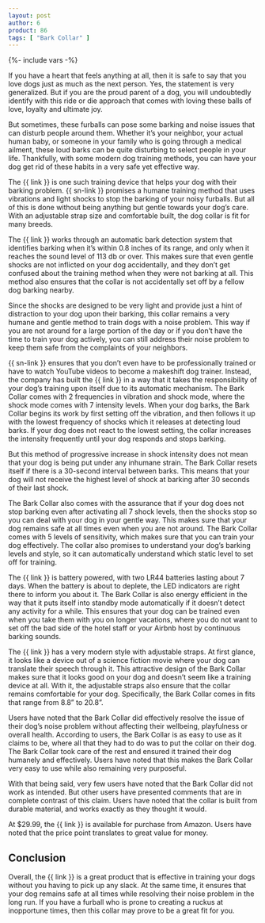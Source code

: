 ```yaml
---
layout: post
author: 6
product: 86
tags: [ "Bark Collar" ]  
---
```


{%- include vars -%}

If you have a heart that feels anything at all, then it is safe to say that you love dogs just as much as the next person. Yes, the statement is very generalized. But if you are the proud parent of a dog, you will undoubtedly identify with this ride or die approach that comes with loving these balls of love, loyalty and ultimate joy.


But sometimes, these furballs can pose some barking and noise issues that can disturb people around them. Whether it’s your neighbor, your actual human baby, or someone in your family who is going through a medical ailment, these loud barks can be quite disturbing to select people in your life. Thankfully, with some modern dog training methods, you can have your dog get rid of these habits in a very safe yet effective way.

  

The {{ link }} is one such training device that helps your dog with their barking problem. {{ sn-link }} promises a humane training method that uses vibrations and light shocks to stop the barking of your noisy furballs. But all of this is done without being anything but gentle towards your dog’s care. With an adjustable strap size and comfortable built, the dog collar is fit for many breeds.

  

The {{ link }} works through an automatic bark detection system that identifies barking when it’s within 0.8 inches of its range, and only when it reaches the sound level of 113 db or over. This makes sure that even gentle shocks are not inflicted on your dog accidentally, and they don’t get confused about the training method when they were not barking at all. This method also ensures that the collar is not accidentally set off by a fellow dog barking nearby.

  




Since the shocks are designed to be very light and provide just a hint of distraction to your dog upon their barking, this collar remains a very humane and gentle method to train dogs with a noise problem. This way if you are not around for a large portion of the day or if you don’t have the time to train your dog actively, you can still address their noise problem to keep them safe from the complaints of your neighbors.

  
{{ sn-link }} ensures that you don’t even have to be professionally trained or have to watch YouTube videos to become a makeshift dog trainer. Instead, the company has built the {{ link }} in a way that it takes the responsibility of your dog’s training upon itself due to its automatic mechanism. The Bark Collar comes with 2 frequencies in vibration and shock mode, where the shock mode comes with 7 intensity levels. When your dog barks, the Bark Collar begins its work by first setting off the vibration, and then follows it up with the lowest frequency of shocks which it releases at detecting loud barks. If your dog does not react to the lowest setting, the collar increases the intensity frequently until your dog responds and stops barking.

  
But this method of progressive increase in shock intensity does not mean that your dog is being put under any inhumane strain. The Bark Collar resets itself if there is a 30-second interval between barks. This means that your dog will not receive the highest level of shock at barking after 30 seconds of their last shock.

  
The Bark Collar also comes with the assurance that if your dog does not stop barking even after activating all 7 shock levels, then the shocks stop so you can deal with your dog in your gentle way. This makes sure that your dog remains safe at all times even when you are not around. The Bark Collar comes with 5 levels of sensitivity, which makes sure that you can train your dog effectively. The collar also promises to understand your dog’s barking levels and style, so it can automatically understand which static level to set off for training.


The {{ link }} is battery powered, with two LR44 batteries lasting about 7 days. When the battery is about to deplete, the LED indicators are right there to inform you about it. The Bark Collar is also energy efficient in the way that it puts itself into standby mode automatically if it doesn’t detect any activity for a while. This ensures that your dog can be trained even when you take them with you on longer vacations, where you do not want to set off the bad side of the hotel staff or your Airbnb host by continuous barking sounds.

  

The {{ link }} has a very modern style with adjustable straps. At first glance, it looks like a device out of a science fiction movie where your dog can translate their speech through it. This attractive design of the Bark Collar makes sure that it looks good on your dog and doesn’t seem like a training device at all. With it, the adjustable straps also ensure that the collar remains comfortable for your dog. Specifically, the Bark Collar comes in fits that range from 8.8” to 20.8”.

  

Users have noted that the Bark Collar did effectively resolve the issue of their dog’s noise problem without affecting their wellbeing, playfulness or overall health. According to users, the Bark Collar is as easy to use as it claims to be, where all that they had to do was to put the collar on their dog. The Bark Collar took care of the rest and ensured it trained their dog humanely and effectively. Users have noted that this makes the Bark Collar very easy to use while also remaining very purposeful.

  

With that being said, very few users have noted that the Bark Collar did not work as intended. But other users have presented comments that are in complete contrast of this claim. Users have noted that the collar is built from durable material, and works exactly as they thought it would.

  

At $29.99, the {{ link }} is available for purchase from Amazon. Users have noted that the price point translates to great value for money.

  

## Conclusion

Overall, the {{ link }} is a great product that is effective in training your dogs without you having to pick up any slack. At the same time, it ensures that your dog remains safe at all times while resolving their noise problem in the long run. If you have a furball who is prone to creating a ruckus at inopportune times, then this collar may prove to be a great fit for you.
